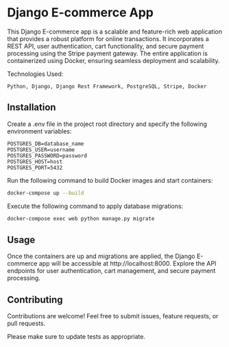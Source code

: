 # Django E-commerce App
This Django E-commerce app is a scalable and feature-rich web application that provides a robust platform for online transactions. It incorporates a REST API, user authentication, cart functionality, and secure payment processing using the Stripe payment gateway. The entire application is containerized using Docker, ensuring seamless deployment and scalability.

Technologies Used:

    Python, Django, Django Rest Framework, PostgreSQL, Stripe, Docker

## Installation

Create a .env file in the project root directory and specify the following environment variables:
```.env
POSTGRES_DB=database_name
POSTGRES_USER=username
POSTGRES_PASSWORD=password
POSTGRES_HOST=host
POSTGRES_PORT=5432
```
Run the following command to build Docker images and start containers:
```bash
docker-compose up --build
```
Execute the following command to apply database migrations:
```bash
docker-compose exec web python manage.py migrate
```
## Usage
Once the containers are up and migrations are applied, the Django E-commerce app will be accessible at http://localhost:8000. Explore the API endpoints for user authentication, cart management, and secure payment processing.

## Contributing

Contributions are welcome! Feel free to submit issues, feature requests, or pull requests.

Please make sure to update tests as appropriate.